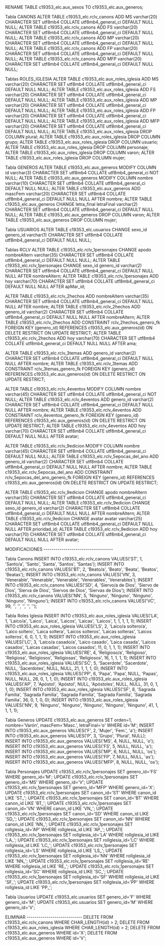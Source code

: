 RENAME TABLE c19353_elc.aux_sexos TO c19353_elc.aux_generos;

Tabla CANONS
ALTER TABLE c19353_elc.rclv_canons ADD MS varchar(20) CHARACTER SET utf8mb4 COLLATE utf8mb4_general_ci DEFAULT NULL NULL;
ALTER TABLE c19353_elc.rclv_canons ADD FS varchar(20) CHARACTER SET utf8mb4 COLLATE utf8mb4_general_ci DEFAULT NULL NULL;
ALTER TABLE c19353_elc.rclv_canons ADD MP varchar(20) CHARACTER SET utf8mb4 COLLATE utf8mb4_general_ci DEFAULT NULL NULL;
ALTER TABLE c19353_elc.rclv_canons ADD FP varchar(20) CHARACTER SET utf8mb4 COLLATE utf8mb4_general_ci DEFAULT NULL NULL;
ALTER TABLE c19353_elc.rclv_canons ADD MFP varchar(20) CHARACTER SET utf8mb4 COLLATE utf8mb4_general_ci DEFAULT NULL NULL;

Tablas ROLES_IGLESIA
ALTER TABLE c19353_elc.aux_roles_iglesia ADD MS varchar(20) CHARACTER SET utf8mb4 COLLATE utf8mb4_general_ci DEFAULT NULL NULL;
ALTER TABLE c19353_elc.aux_roles_iglesia ADD FS varchar(20) CHARACTER SET utf8mb4 COLLATE utf8mb4_general_ci DEFAULT NULL NULL;
ALTER TABLE c19353_elc.aux_roles_iglesia ADD MP varchar(20) CHARACTER SET utf8mb4 COLLATE utf8mb4_general_ci DEFAULT NULL NULL;
ALTER TABLE c19353_elc.aux_roles_iglesia ADD FP varchar(20) CHARACTER SET utf8mb4 COLLATE utf8mb4_general_ci DEFAULT NULL NULL;
ALTER TABLE c19353_elc.aux_roles_iglesia ADD MFP varchar(20) CHARACTER SET utf8mb4 COLLATE utf8mb4_general_ci DEFAULT NULL NULL;
ALTER TABLE c19353_elc.aux_roles_iglesia DROP COLUMN plural;
ALTER TABLE c19353_elc.aux_roles_iglesia DROP COLUMN grupo;
ALTER TABLE c19353_elc.aux_roles_iglesia DROP COLUMN usuario;
ALTER TABLE c19353_elc.aux_roles_iglesia DROP COLUMN personaje;
ALTER TABLE c19353_elc.aux_roles_iglesia DROP COLUMN varon;
ALTER TABLE c19353_elc.aux_roles_iglesia DROP COLUMN mujer;

Tabla GENEROS
ALTER TABLE c19353_elc.aux_generos MODIFY COLUMN id varchar(3) CHARACTER SET utf8mb4 COLLATE utf8mb4_general_ci NOT NULL;
ALTER TABLE c19353_elc.aux_generos MODIFY COLUMN nombre varchar(10) CHARACTER SET utf8mb4 COLLATE utf8mb4_general_ci DEFAULT NULL NULL;
ALTER TABLE c19353_elc.aux_generos ADD mascFem varchar(20) CHARACTER SET utf8mb4 COLLATE utf8mb4_general_ci DEFAULT NULL NULL AFTER nombre;
ALTER TABLE c19353_elc.aux_generos CHANGE letra_final letraFinal varchar(2) CHARACTER SET utf8mb4 COLLATE utf8mb4_general_ci DEFAULT NULL NULL;
ALTER TABLE c19353_elc.aux_generos DROP COLUMN varon;
ALTER TABLE c19353_elc.aux_generos DROP COLUMN mujer;

Tabla USUARIOS
ALTER TABLE c19353_elc.usuarios CHANGE sexo_id genero_id varchar(1) CHARACTER SET utf8mb4 COLLATE utf8mb4_general_ci DEFAULT NULL NULL;

Tablas RCLV
ALTER TABLE c19353_elc.rclv_1personajes CHANGE apodo nombreAltern varchar(35) CHARACTER SET utf8mb4 COLLATE utf8mb4_general_ci DEFAULT NULL NULL;
ALTER TABLE c19353_elc.rclv_1personajes CHANGE sexo_id genero_id varchar(2) CHARACTER SET utf8mb4 COLLATE utf8mb4_general_ci DEFAULT NULL NULL AFTER nombreAltern;
ALTER TABLE c19353_elc.rclv_1personajes ADD hoy varchar(70) CHARACTER SET utf8mb4 COLLATE utf8mb4_general_ci DEFAULT NULL NULL AFTER apMar_id;

ALTER TABLE c19353_elc.rclv_2hechos ADD nombreAltern varchar(35) CHARACTER SET utf8mb4 COLLATE utf8mb4_general_ci DEFAULT NULL NULL AFTER nombre;
ALTER TABLE c19353_elc.rclv_2hechos ADD genero_id varchar(2) CHARACTER SET utf8mb4 COLLATE utf8mb4_general_ci DEFAULT NULL NULL AFTER nombreAltern;
ALTER TABLE c19353_elc.rclv_2hechos ADD CONSTRAINT rclv_2hechos_genero_fk FOREIGN KEY (genero_id) REFERENCES c19353_elc.aux_generos(id) ON DELETE RESTRICT ON UPDATE RESTRICT;
ALTER TABLE c19353_elc.rclv_2hechos ADD hoy varchar(70) CHARACTER SET utf8mb4 COLLATE utf8mb4_general_ci DEFAULT NULL NULL AFTER ama;

ALTER TABLE c19353_elc.rclv_3temas ADD genero_id varchar(2) CHARACTER SET utf8mb4 COLLATE utf8mb4_general_ci DEFAULT NULL NULL AFTER nombre;
ALTER TABLE c19353_elc.rclv_3temas ADD CONSTRAINT rclv_3temas_genero_fk FOREIGN KEY (genero_id) REFERENCES c19353_elc.aux_generos(id) ON DELETE RESTRICT ON UPDATE RESTRICT;

ALTER TABLE c19353_elc.rclv_4eventos MODIFY COLUMN nombre varchar(45) CHARACTER SET utf8mb4 COLLATE utf8mb4_general_ci NOT NULL;
ALTER TABLE c19353_elc.rclv_4eventos ADD genero_id varchar(2) CHARACTER SET utf8mb4 COLLATE utf8mb4_general_ci DEFAULT NULL NULL AFTER nombre;
ALTER TABLE c19353_elc.rclv_4eventos ADD CONSTRAINT rclv_4eventos_genero_fk FOREIGN KEY (genero_id) REFERENCES c19353_elc.aux_generos(id) ON DELETE RESTRICT ON UPDATE RESTRICT;
ALTER TABLE c19353_elc.rclv_4eventos ADD hoy varchar(70) CHARACTER SET utf8mb4 COLLATE utf8mb4_general_ci DEFAULT NULL NULL AFTER avatar;

ALTER TABLE c19353_elc.rclv_9edicion MODIFY COLUMN nombre varchar(45) CHARACTER SET utf8mb4 COLLATE utf8mb4_general_ci DEFAULT NULL NULL;
ALTER TABLE c19353_elc.rclv_5epocas_del_ano ADD genero_id varchar(2) CHARACTER SET utf8mb4 COLLATE utf8mb4_general_ci DEFAULT NULL NULL AFTER nombre;
ALTER TABLE c19353_elc.rclv_5epocas_del_ano ADD CONSTRAINT rclv_5epocas_del_ano_genero_fk FOREIGN KEY (genero_id) REFERENCES c19353_elc.aux_generos(id) ON DELETE RESTRICT ON UPDATE RESTRICT;

ALTER TABLE c19353_elc.rclv_9edicion CHANGE apodo nombreAltern varchar(35) CHARACTER SET utf8mb4 COLLATE utf8mb4_general_ci DEFAULT NULL NULL;
ALTER TABLE c19353_elc.rclv_9edicion CHANGE sexo_id genero_id varchar(2) CHARACTER SET utf8mb4 COLLATE utf8mb4_general_ci DEFAULT NULL NULL AFTER nombreAltern;
ALTER TABLE c19353_elc.rclv_9edicion CHANGE avatar avatar varchar(25) CHARACTER SET utf8mb4 COLLATE utf8mb4_general_ci DEFAULT NULL NULL AFTER prioridad_id;
ALTER TABLE c19353_elc.rclv_9edicion ADD hoy varchar(70) CHARACTER SET utf8mb4 COLLATE utf8mb4_general_ci DEFAULT NULL NULL AFTER avatar;

MODIFICACIONES -----------------------------------

Tabla Canons
INSERT INTO c19353_elc.rclv_canons VALUES('ST', 1, 'Santo/a', 'Santo', 'Santa', 'Santos', 'Santas');
INSERT INTO c19353_elc.rclv_canons VALUES('BT', 2, 'Beato/a', 'Beato', 'Beata', 'Beatos', 'Beatas');
INSERT INTO c19353_elc.rclv_canons VALUES('VN', 3, 'Venerable', 'Venerable', 'Venerable', 'Venerables', 'Venerables');
INSERT INTO c19353_elc.rclv_canons VALUES('SD', 4, 'Siervo/a de Dios', 'Siervo de Dios', 'Sierva de Dios', 'Siervos de Dios', 'Siervas de Dios');
INSERT INTO c19353_elc.rclv_canons VALUES('NN', 5, 'Ninguno', 'Ninguno', 'Ninguno', 'Ninguno', 'Ninguno');
INSERT INTO c19353_elc.rclv_canons VALUES('VC', 99, '', '', '', '', '');

Tabla Roles Iglesia
INSERT INTO c19353_elc.aux_roles_iglesia VALUES('LA', 1, 'Laico/a', 'Laico', 'Laica', 'Laicos', 'Laicas', 'Laicos', 1, 1, 1, 1, 1);
INSERT INTO c19353_elc.aux_roles_iglesia VALUES('LS', 2, 'Laico/a soltero/a', 'Laico soltero', 'Laica soltera', 'Laicos solteros', 'Laicas solteras', 'Laicos solteros', 6, 0, 1, 1, 1);
INSERT INTO c19353_elc.aux_roles_iglesia VALUES('LC', 3, 'Laico/a casado/a', 'Laico casado', 'Laica casada', 'Laicos casados', 'Laicas casadas', 'Laicos casados', 11, 0, 1, 1, 1);
INSERT INTO c19353_elc.aux_roles_iglesia VALUES('RE', 4, 'Religioso/a', 'Religioso', 'Religiosa', 'Religiosos', 'Religiosas', 'Religiosos', 16, 1, 1, 1, 1);
INSERT INTO c19353_elc.aux_roles_iglesia VALUES('SC', 5, 'Sacerdote', 'Sacerdote', NULL, 'Sacerdotes', NULL, NULL, 21, 1, 1, 1, 0);
INSERT INTO c19353_elc.aux_roles_iglesia VALUES('PP', 6, 'Papa', 'Papa', NULL, 'Papas', NULL, NULL, 26, 0, 1, 1, 0);
INSERT INTO c19353_elc.aux_roles_iglesia VALUES('AP', 7, 'Apóstol', 'Apóstol', NULL, 'Apóstoles', NULL, NULL, 31, 0, 1, 1, 0);
INSERT INTO c19353_elc.aux_roles_iglesia VALUES('SF', 8, 'Sagrada Familia', 'Sagrada Familia', 'Sagrada Familia', 'Sagrada Familia', 'Sagrada Familia', 36, 0, 1, 0, 0);
INSERT INTO c19353_elc.aux_roles_iglesia VALUES('NN', 9, 'Ninguno', 'Ninguno', 'Ninguno', 'Ninguno', 'Ninguno', 41, 1, 1, 1, 1);

Tabla Generos
UPDATE c19353_elc.aux_generos SET orden=1, nombre='Varón', mascFem='Masc.', letraFinal='o' WHERE id='M';
INSERT INTO c19353_elc.aux_generos VALUES('F', 2, 'Mujer', 'Fem.', 'a');
INSERT INTO c19353_elc.aux_generos VALUES('P', 3, 'Grupo', 'Plural', NULL);
INSERT INTO c19353_elc.aux_generos VALUES('MS', 4, NULL, NULL, 'o');
INSERT INTO c19353_elc.aux_generos VALUES('FS', 5, NULL, NULL, 'a');
INSERT INTO c19353_elc.aux_generos VALUES('MP', 6, NULL, NULL, 'os');
INSERT INTO c19353_elc.aux_generos VALUES('FP', 7, NULL, NULL, 'as');
INSERT INTO c19353_elc.aux_generos VALUES('MFP', 8, NULL, NULL, 'os');

Tabla Personajes
UPDATE c19353_elc.rclv_1personajes SET genero_id='FS' WHERE genero_id='M';
UPDATE c19353_elc.rclv_1personajes SET genero_id='MS' WHERE genero_id='V';
UPDATE c19353_elc.rclv_1personajes SET genero_id='MFP' WHERE genero_id='X';
UPDATE c19353_elc.rclv_1personajes SET canon_id='ST' WHERE canon_id LIKE 'ST_';
UPDATE c19353_elc.rclv_1personajes SET canon_id='BT' WHERE canon_id LIKE 'BT_';
UPDATE c19353_elc.rclv_1personajes SET canon_id='VN' WHERE canon_id LIKE 'VN_';
UPDATE c19353_elc.rclv_1personajes SET canon_id='SD' WHERE canon_id LIKE 'SD_';
UPDATE c19353_elc.rclv_1personajes SET canon_id='NN' WHERE canon_id LIKE 'NN_';
UPDATE c19353_elc.rclv_1personajes SET rolIglesia_id='AP' WHERE rolIglesia_id LIKE 'AP_';
UPDATE c19353_elc.rclv_1personajes SET rolIglesia_id='LA' WHERE rolIglesia_id LIKE 'LA_';
UPDATE c19353_elc.rclv_1personajes SET rolIglesia_id='LC' WHERE rolIglesia_id LIKE 'LC_';
UPDATE c19353_elc.rclv_1personajes SET rolIglesia_id='LS' WHERE rolIglesia_id LIKE 'LS_';
UPDATE c19353_elc.rclv_1personajes SET rolIglesia_id='NN' WHERE rolIglesia_id LIKE 'NN_';
UPDATE c19353_elc.rclv_1personajes SET rolIglesia_id='RE' WHERE rolIglesia_id LIKE 'RE_';
UPDATE c19353_elc.rclv_1personajes SET rolIglesia_id='SC' WHERE rolIglesia_id LIKE 'SC_';
UPDATE c19353_elc.rclv_1personajes SET rolIglesia_id='SF' WHERE rolIglesia_id LIKE 'SF_';
UPDATE c19353_elc.rclv_1personajes SET rolIglesia_id='PP' WHERE rolIglesia_id LIKE 'PP_';

Tabla Usuarios
UPDATE c19353_elc.usuarios SET genero_id='F' WHERE genero_id='M';
UPDATE c19353_elc.usuarios SET genero_id='M' WHERE genero_id='V';

ELIMINAR ----------------------------
DELETE FROM c19353_elc.rclv_canons WHERE CHAR_LENGTH(id) > 2;
DELETE FROM c19353_elc.aux_roles_iglesia WHERE CHAR_LENGTH(id) > 2;
DELETE FROM c19353_elc.aux_generos WHERE id='X';
DELETE FROM c19353_elc.aux_generos WHERE id='V';

